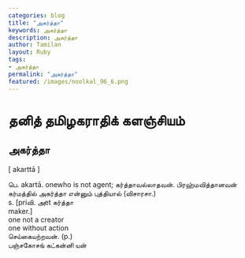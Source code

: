 ```yaml
---  
categories: blog  
title: "அகர்த்தா"
keywords: அகர்த்தா  
description: அகர்த்தா
author: Tamilan  
layout: Ruby  
tags:     
- அகர்த்தா
permalink: "அகர்த்தா"  
featured: /images/noolkal_96_6.png  
--- 
```

# தனித் தமிழகராதிக் களஞ்சியம்
## அகர்த்தா

[ akarttā ]  
  
பெ. akartā. onewho is not agent; கர்த்தாவல்லாதவன். பிரஹ்மவித்தானவன் கர்மத்தில் அகர்த்தா என்னும் புத்தியால் (விசாரசா.)  
s. [priவி. அet கர்த்தா  
maker.]  
one not a creator  
one without action  
செய்கையற்றவன். (p.)  
பஞ்சகோசங் கட்கன்னி யன்